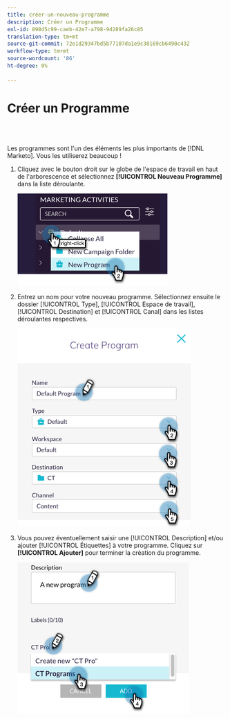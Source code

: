 ```yaml
---
title: créer-un-nouveau-programme
description: Créer un Programme
exl-id: 898d5c99-caeb-42e7-a798-9d289fa26c85
translation-type: tm+mt
source-git-commit: 72e1d29347bd5b77107da1e9c30169cb6490c432
workflow-type: tm+mt
source-wordcount: '86'
ht-degree: 0%

---
```


# Créer un Programme

<br> 

Les programmes sont l&#39;un des éléments les plus importants de [!DNL Marketo]. Vous les utiliserez beaucoup !

1. Cliquez avec le bouton droit sur le globe de l&#39;espace de travail en haut de l&#39;arborescence et sélectionnez **[!UICONTROL Nouveau Programme]** dans la liste déroulante.

   ![Image un](/help/sky/assets/programs/create-a-new-program/create-a-new-program-1.png)

1. Entrez un nom pour votre nouveau programme. Sélectionnez ensuite le dossier [!UICONTROL Type], [!UICONTROL Espace de travail], [!UICONTROL Destination] et [!UICONTROL Canal] dans les listes déroulantes respectives.

   ![Image 2](/help/sky/assets/programs/create-a-new-program/create-a-new-program-2.png)

1. Vous pouvez éventuellement saisir une [!UICONTROL Description] et/ou ajouter [!UICONTROL Étiquettes] à votre programme. Cliquez sur **[!UICONTROL Ajouter]** pour terminer la création du programme.

   ![Image trois](/help/sky/assets/programs/create-a-new-program/create-a-new-program-3.png)
